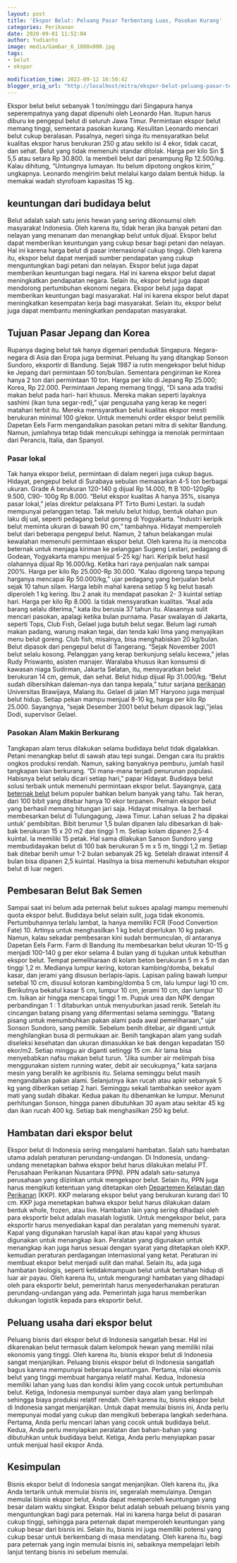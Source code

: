 ```yaml
---
layout: post
title: 'Ekspor Belut: Peluang Pasar Terbentang Luas, Pasokan Kurang'
categories: Perikanan
date: 2020-09-01 11:52:04
author: Yudianto
image: media/Gambar_6_1080x800.jpg
tags:
- belut
- ekspor

modification_time: 2022-09-12 16:50:42
blogger_orig_url: "http://localhost/mitra/ekspor-belut-peluang-pasar-terbentang.html"
---
```


Ekspor belut belut sebanyak 1 ton/minggu dari Singapura hanya seperempatnya
yang dapat dipenuhi oleh Leonardo Han. Itupun harus diburu ke pengepul belut
di seluruh Jawa Timur. Permintaan ekspor belut memang tinggi, sementara
pasokan kurang. Kesulitan Leonardo mencari belut cukup beralasan. Pasalnya,
negeri singa itu mensyaratkan belut kualitas ekspor harus berukuran 250 g atau
sekilo isi 4 ekor, tidak cacat, dan sehat. Belut yang tidak memenuhi standar
ditolak. Harga per kilo Sin $ 5,5 atau setara Rp 30.800. Ia membeli belut dari
penampung Rp 12.500/kg. Kalau dihitung, “Untungnya lumayan. Itu belum dipotong
ongkos kirim,” ungkapnya. Leonardo mengirim belut melalui kargo dalam bentuk
hidup. Ia memakai wadah styrofoam kapasitas 15 kg.

## keuntungan dari budidaya belut

Belut adalah salah satu jenis hewan yang sering dikonsumsi oleh masyarakat
Indonesia. Oleh karena itu, tidak heran jika banyak petani dan nelayan yang
menanam dan menangkap belut untuk dijual. Ekspor belut dapat memberikan
keuntungan yang cukup besar bagi petani dan nelayan. Hal ini karena harga
belut di pasar internasional cukup tinggi. Oleh karena itu, ekspor belut dapat
menjadi sumber pendapatan yang cukup menguntungkan bagi petani dan nelayan.
Ekspor belut juga dapat memberikan keuntungan bagi negara. Hal ini karena
ekspor belut dapat meningkatkan pendapatan negara. Selain itu, ekspor belut
juga dapat mendorong pertumbuhan ekonomi negara. Ekspor belut juga dapat
memberikan keuntungan bagi masyarakat. Hal ini karena ekspor belut dapat
meningkatkan kesempatan kerja bagi masyarakat. Selain itu, ekspor belut juga
dapat membantu meningkatkan pendapatan masyarakat.

## Tujuan Pasar Jepang dan Korea

Rupanya daging belut tak hanya digemari penduduk Singapura. Negara-negara di
Asia dan Eropa juga berminat. Peluang itu yang ditangkap Sonson Sundoro,
eksportir di Bandung. Sejak 1987 ia rutin mengekspor belut hidup ke Jepang
dari permintaan 50 ton/bulan. Sementara pengiriman ke Korea hanya 2 ton dari
permintaan 10 ton. Harga per kilo di Jepang Rp 25.000; Korea, Rp 22.000.
Permintaan Jepang memang tinggi, “Di sana ada tradisi makan belut pada hari-
hari khusus. Mereka makan seperti layaknya sashimi (ikan tuna segar-red),”
ujar pengusaha yang kerap ke negeri matahari terbit itu. Mereka mensyaratkan
belut kualitas ekspor mesti berukuran minimal 100 g/ekor. Untuk memenuhi order
ekspor belut pemilik Dapetan Eels Farm mengandalkan pasokan petani mitra di
sekitar Bandung. Namun, jumlahnya tetap tidak mencukupi sehingga ia menolak
permintaan dari Perancis, Italia, dan Spanyol.

### Pasar lokal

Tak hanya ekspor belut, permintaan di dalam negeri juga cukup bagus. Hidayat,
pengepul belut di Surabaya sebulan memasarkan 4-5 ton berbagai ukuran. Grade A
berukuran 120-140 g dijual Rp 14.000, ft B 100-120gRp 9.500, C90- 100g Rp
8.000. “Belut ekspor kualitas A hanya 35%, sisanya pasar lokal,” jelas
direktur pelaksana PT Tirto Bumi Lestari. Ia sudah mempunyai pelanggan tetap.
Tak melulu belut hidup, bentuk olahan pun laku dij ual, seperti pedagang belut
goreng di Yogyakarta. "Industri keripik belut meminta ukuran di bawah 90 cm,”
tambahnya. Hidayat memperoleh belut dari beberapa pengepul belut. Namun, 2
tahun belakangan mulai kewalahan memenuhi permintaan ekspor belut. Oleh karena
itu ia mencoba beternak untuk menjaga kiriman ke pelanggan Sugeng Lestari,
pedagang di Godean, Yogyakarta mampu menjual 5-25 kg/ hari. Keripik belut
hasil olahannya dijual Rp 16.000/kg. Ketika hari raya penjualan naik sampai
200%. Harga per kilo Rp 25.000-Rp 30.000. “Kalau digoreng tanpa tepung
harganya mencapai Rp 50.000/kg,” ujar pedagang yang berjualan belut sejak 10
tahun silam. Harga lebih mahal karena setiap 5 kg belut basah diperoleh 1 kg
kering. Ibu 2 anak itu mendapat pasokan 2- 3 kuintal setiap hari. Harga per
kilo Rp 8.000. Ia tidak mensyaratkan kualitas. “Asal ada barang selalu
diterima,” kata ibu berusia 37 tahun itu. Alasannya sulit mencari pasokan,
apalagi ketika bulan purnama. Pasar swalayan di Jakarta, seperti Tops, Club
Fish, Gelael juga butuh belut segar. Belum lagi rumah makan padang, warung
makan tegai, dan tenda kaki lima yang menyajikan menu belut goreng. Club fish,
misalnya, bisa menghabiskan 20 kg/bulan. Belut dipasok dari pengepul belut di
Tangerang. “Sejak November 2001 belut selalu kosong. Pelanggan yang kerap
berkunjung selalu kecewa,” jelas Rudy Priswanto, asisten manajer. Waralaba
khusus ikan konsumsi di kawasan niaga Sudirman, Jakarta Selatan, itu,
mensyaratkan belut berukuran 14 cm, gemuk, dan sehat. Belut hidup dijual Rp
31.000/kg. “Belut sudah dibersihkan daleman-nya dan tanpa kepala,” tutur
sarjana [perikanan](http://127.0.0.1/mitra/perikanan "perikanan") Universitas
Brawijaya, Malang itu. Gelael di jalan MT Haryono juga menjual belut hidup.
Setiap pekan mampu menjual 8-10 kg, harga per kilo Rp 25.000. Sayangnya,
“sejak Desember 2001 belut belum dipasok lagi,’’jelas Dodi, supervisor Gelael.

### Pasokan Alam Makin Berkurang

Tangkapan alam terus dilakukan selama budidaya belut tidak digalakkan. Petani
menangkap belut di sawah atau tepi sungai. Dengan cara itu praktis ongkos
produksi rendah. Namun, saking banyaknya pemburu, jumlah hasil tangkapan kian
berkurang. “Di mana-mana terjadi penurunan populasi. Habisnya belut selalu
dicari setiap hari,” papar Hidayat. Budidaya belut solusi terbaik untuk
memenuhi permintaan ekspor belut. Sayangnya, [cara beternak
belut](http://127.0.0.1/mitra/budidaya-dan-cara-beternak-belut-dalam.html)
belum populer bahkan belum banyak yang tahu. Tak heran, dari 100 bibit yang
ditebar hanya 10 ekor terpanen. Pemain ekspor belut yang berhasil memang
hitungan jari saja. Hidayat misalnya. Ia berhasil membesarkan belut di
Tulungagung, Jawa Timur. Lahan seluas 2 ha dipakai untuk' pembibitan. Bibit
berumur 1,5 bulan dipanen lalu dibesarkan di bak-bak berukuran 15 x 20 m2 dan
tinggi 1 m. Setiap kolam dipanen 2,5-4 kuintal. Ia memiliki 15 petak. Hal sama
dilakukan Sanson Sundoro yang membudidayakan belut di 100 bak berukuran 5 m x
5 m, tinggi 1,2 m. Setiap bak ditebar benih umur 1-2 bulan sebanyak 25 kg.
Setelah dirawat intensif 4 bulan bisa dipanen 2,5 kuintal. Hasilnya ia bisa
memenuhi kebutuhan ekspor belut di luar negeri.

## Pembesaran Belut Bak Semen

Sampai saat ini belum ada peternak belut sukses apalagi mampu memenuhi quota
ekspor belut. Budidaya belut selain sulit, juga tidak ekonomis. Pertumbuhannya
terlalu lambat, la hanya memiliki FCR (Food Convertion Fate) 10. Artinya untuk
menghasilkan 1 kg belut diperlukan 10 kg pakan. Namun, kalau sekadar
pembesaran kini sudah bermunculan, di antaranya Dapetan Eels Farm. Farm di
Bandung itu membesarkan belut ukuran 10-15 g menjadi 100-140 g per ekor selama
4 bulan yang di tujukan untuk kebuthan ekspor belut. Tempat pemeliharaan di
kolam beton berukuran 5 m x 5 m dan tinggi 1,2 m. Medianya lumpur kering,
kotoran kambing/domba, bekatul kasar, dan jerami yang disusun berlapis-lapis.
Lapisan paling bawah lumpur setebal 10 cm, disusul kotoran kambing/domba 5 cm,
lalu lumpur lagi 10 cm. Berikutnya bekatul kasar 5 cm, lumpur 10 cm, jerami 10
cm, dan lumpur 10 cm. Isikan air hingga mencapai tinggi 1 m. Pupuk urea dan
NPK dengan perbandingan 1 : 1 ditaburkan untuk menyuburkan jasad renik.
Setelah itu cincangan batang pisang yang difermentasi selama seminggu. “Batang
pisang untuk menumbuhkan pakan alami pada awal pemeliharaan,” ujar Sonson
Sundoro, sang pemilik. Sebelum benih ditebar, air diganti untuk menghilangkan
busa di permukaan air. Benih tangkapan alam yang sudah diseleksi kesehatan dan
ukuran dimasukkan ke bak dengan kepadatan 150 ekor/m2. Setiap minggu air
diganti setinggi 15 cm. Air lama bisa menyebabkan nafsu makan belut turun.
“Jika sumber air melimpah bisa menggunakan sistem running water, debit air
secukupnya,” kata sarjana mesin yang beralih ke agribisnis itu. Selama
seminggu belut masih mengandalkan pakan alami. Selanjutnya ikan rucah atau
apkir sebanyak 5 kg yang diberikan setiap 2 hari. Seminggu sekali tambahkan
seekor ayam mati yang sudah dibakar. Kedua pakan itu dibenamkan ke lumpur.
Menurut perhitungan Sonson, hingga panen dibutuhkan 30 ayam atau sekitar 45 kg
dan ikan rucah 400 kg. Setiap bak menghasilkan 250 kg belut.

## Hambatan dari ekspor belut

Ekspor belut di Indonesia sering mengalami hambatan. Salah satu hambatan utama
adalah peraturan perundang-undangan. Di Indonesia, undang-undang menetapkan
bahwa ekspor belut harus dilakukan melalui PT. Perusahaan Perikanan Nusantara
(PPN). PPN adalah satu-satunya perusahaan yang diizinkan untuk mengekspor
belut. Selain itu, PPN juga harus mengikuti ketentuan yang ditetapkan oleh
[Departemen Kelautan dan Perikanan](https://kkp.go.id/) (KKP). KKP melarang
ekspor belut yang berukuran kurang dari 10 cm. KKP juga menetapkan bahwa
ekspor belut harus dilakukan dalam bentuk whole, frozen, atau live. Hambatan
lain yang sering dihadapi oleh para eksportir belut adalah masalah logistik.
Untuk mengekspor belut, para eksportir harus menyediakan kapal dan peralatan
yang memenuhi syarat. Kapal yang digunakan haruslah kapal ikan atau kapal yang
khusus digunakan untuk menangkap ikan. Peralatan yang digunakan untuk
menangkap ikan juga harus sesuai dengan syarat yang ditetapkan oleh KKP.
kemudian peraturan perdagangan internasional yang ketat. Peraturan ini membuat
ekspor belut menjadi sulit dan mahal. Selain itu, ada juga hambatan biologis,
seperti ketidakmampuan belut untuk bertahan hidup di luar air payau. Oleh
karena itu, untuk mengurangi hambatan yang dihadapi oleh para eksportir belut,
pemerintah harus menyederhanakan peraturan perundang-undangan yang ada.
Pemerintah juga harus memberikan dukungan logistik kepada para eksportir
belut.

## Peluang usaha dari ekspor belut

Peluang bisnis dari ekspor belut di Indonesia sangatlah besar. Hal ini
dikarenakan belut termasuk dalam kelompok hewan yang memiliki nilai ekonomis
yang tinggi. Oleh karena itu, bisnis ekspor belut di Indonesia sangat
menjanjikan. Peluang bisnis ekspor belut di Indonesia sangatlah bagus karena
mempunyai beberapa keuntungan. Pertama, nilai ekonomis belut yang tinggi
membuat harganya relatif mahal. Kedua, Indonesia memiliki lahan yang luas dan
kondisi iklim yang cocok untuk pertumbuhan belut. Ketiga, Indonesia mempunyai
sumber daya alam yang berlimpah sehingga biaya produksi relatif rendah. Oleh
karena itu, bisnis ekspor belut di Indonesia sangat menjanjikan. Untuk dapat
memulai bisnis ini, Anda perlu mempunyai modal yang cukup dan mengikuti
beberapa langkah sederhana. Pertama, Anda perlu mencari lahan yang cocok untuk
budidaya belut. Kedua, Anda perlu menyiapkan peralatan dan bahan-bahan yang
dibutuhkan untuk budidaya belut. Ketiga, Anda perlu menyiapkan pasar untuk
menjual hasil ekspor Anda.

## Kesimpulan

Bisnis ekspor belut di Indonesia sangat menjanjikan. Oleh karena itu, jika
Anda tertarik untuk memulai bisnis ini, segeralah memulainya. Dengan memulai
bisnis ekspor belut, Anda dapat memperoleh keuntungan yang besar dalam waktu
singkat. Ekspor belut adalah sebuah peluang bisnis yang menguntungkan bagi
para peternak. Hal ini karena harga belut di pasaran cukup tinggi, sehingga
para peternak dapat memperoleh keuntungan yang cukup besar dari bisnis ini.
Selain itu, bisnis ini juga memiliki potensi yang cukup besar untuk berkembang
di masa mendatang. Oleh karena itu, bagi para peternak yang ingin memulai
bisnis ini, sebaiknya mempelajari lebih lanjut tentang bisnis ini sebelum
memulai.


